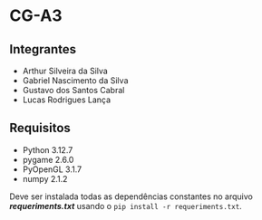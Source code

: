 # CG-A3

## Integrantes
- Arthur Silveira da Silva
- Gabriel Nascimento da Silva
- Gustavo dos Santos Cabral
- Lucas Rodrigues Lança

## Requisitos
- Python 3.12.7
- pygame 2.6.0
- PyOpenGL 3.1.7
- numpy 2.1.2

Deve ser instalada todas as dependências constantes no arquivo **___requeriments.txt___** usando o ```pip install -r requeriments.txt```.